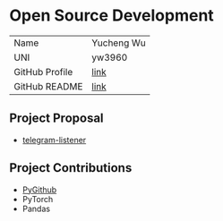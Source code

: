 # Open Source Development


|  |  | 
|:--|:--|
|Name|Yucheng Wu|
|UNI|yw3960|
| GitHub Profile | [link](https://github.com/yd-wu) |
| GitHub README | [link](https://github.com/yd-wu/yd-wu/blob/main/README.md) |


## Project Proposal
- [telegram-listener](./projects/python/telegram-listener.md)

## Project Contributions
- [PyGithub](./projects/python/pygithub.md)
- PyTorch
- Pandas
